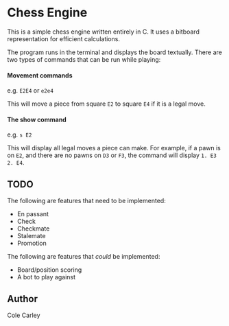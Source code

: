 
# Chess Engine
This is a simple chess engine written entirely in C. It uses a bitboard representation for efficient calculations. 

The program runs in the terminal and displays the board textually. There are two types of commands that can be
run while playing:

#### Movement commands
e.g. `E2E4` or `e2e4`

This will move a piece from square `E2` to square `E4` if it is a legal move.

#### The show command
e.g. `s E2`

This will display all legal moves a piece can make. For example, if a pawn is on `E2`, and there are no pawns
on `D3` or `F3`, the command will display `1. E3 2. E4`.

## TODO
The following are features that need to be implemented:

- En passant
- Check
- Checkmate
- Stalemate
- Promotion

The following are features that *could* be implemented:

- Board/position scoring
- A bot to play against

## Author
Cole Carley

